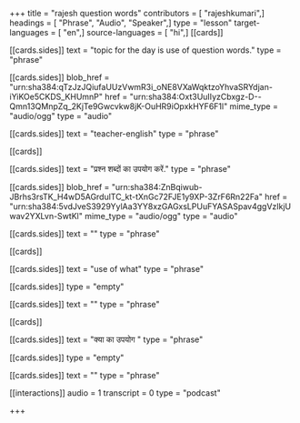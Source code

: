 +++
title = "rajesh question words"
contributors = [ "rajeshkumari",]
headings = [ "Phrase", "Audio", "Speaker",]
type = "lesson"
target-languages = [ "en",]
source-languages = [ "hi",]
[[cards]]

[[cards.sides]]
text = "topic for the day is use of question words."
type = "phrase"

[[cards.sides]]
blob_href = "urn:sha384:qTzJzJQiufaUUzVwmR3i_oNE8VXaWqktzoYhvaSRYdjan-iYiKOe5CKDS_KHUmnP"
href = "urn:sha384:Oxt3UuIIyzCbxgz-D--Qmn13QMnpZq_2KjTe9Gwcvkw8jK-OuHR9iOpxkHYF6F1l"
mime_type = "audio/ogg"
type = "audio"

[[cards.sides]]
text = "teacher-english"
type = "phrase"

[[cards]]

[[cards.sides]]
text = "प्रश्न शब्दों का उपयोग करें."
type = "phrase"

[[cards.sides]]
blob_href = "urn:sha384:ZnBqiwub-JBrhs3rsTK_H4wD5AGrdulTC_kt-tXnGc72FJE1y9XP-3ZrF6Rn22Fa"
href = "urn:sha384:5vdJveS3929YylAa3YY8xzGAGxsLPUuFYASASpav4ggVzIkjUwav2YXLvn-SwtKl"
mime_type = "audio/ogg"
type = "audio"

[[cards.sides]]
text = ""
type = "phrase"

[[cards]]

[[cards.sides]]
text = "use of what"
type = "phrase"

[[cards.sides]]
type = "empty"

[[cards.sides]]
text = ""
type = "phrase"

[[cards]]

[[cards.sides]]
text = "क्या का उपयोग "
type = "phrase"

[[cards.sides]]
type = "empty"

[[cards.sides]]
text = ""
type = "phrase"

[[interactions]]
audio = 1
transcript = 0
type = "podcast"

+++
